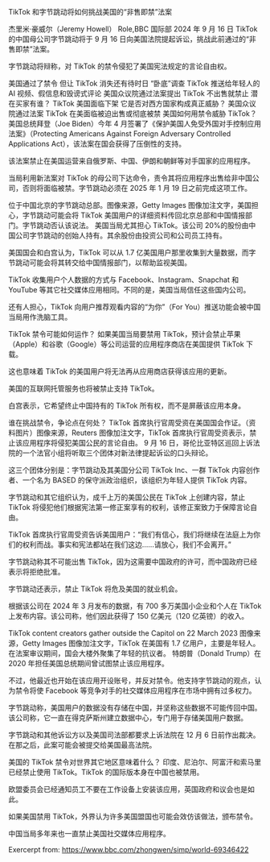TikTok 和字节跳动将如何挑战美国的“非售即禁”法案

杰里米·豪威尔（Jeremy Howell）
Role,BBC 国际部
2024 年 9 月 16 日
TikTok 的中国母公司字节跳动将于 9 月 16 日向美国法院提起诉讼，挑战此前通过的“非售即禁”法案。

字节跳动将辩称，对 TikTok 的禁令侵犯了美国宪法规定的言论自由权。

美国通过了禁令 但让 TikTok 消失还有待时日
“卧底”调查 TikTok 推送给年轻人的 AI 视频、假信息和毁谤式评论
美国众议院通过法案提出 TikTok 不出售就禁止 潜在买家有谁？
TikTok 美国面临下架 它是否对西方国家构成真正威胁？
美国众议院通过法案 TikTok 在美面临被迫出售或彻底被禁
美国如何用禁令威胁 TikTok？
美国总统拜登（Joe Biden）今年 4 月签署了《保护美国人免受外国对手控制应用法案》（Protecting Americans Against Foreign Adversary Controlled Applications Act），该法案在国会获得了压倒性的支持。

该法案禁止在美国运营来自俄罗斯、中国、伊朗和朝鲜等对手国家的应用程序。

当局利用新法案对 TikTok 的母公司下达命令，责令其将应用程序出售给非中国公司，否则将面临被禁。字节跳动必须在 2025 年 1 月 19 日之前完成这项工作。

位于中国北京的字节跳动总部。图像来源，Getty Images
图像加注文字，美国担心，字节跳动可能会将 TikTok 美国用户的详细资料传回北京总部和中国情报部门。字节跳动否认该说法。
美国当局尤其担心 TikTok。该公司 20%的股份由中国公司字节跳动的创始人持有。其余股份由投资公司和公司员工持有。

美国国会和白宫认为，TikTok 可以从 1.7 亿美国用户那里收集到大量数据，而字节跳动可能会将其转交给中国情报部门，以帮助监视美国。

TikTok 收集用户个人数据的方式与 Facebook、Instagram、Snapchat 和 YouTube 等其它社交媒体应用相同。不同的是，美国当局信任这些国内公司。

还有人担心，TikTok 向用户推荐观看内容的“为你”（For You）推送功能会被中国当局用作洗脑工具。

TikTok 禁令可能如何运作？
如果美国当局要禁用 TikTok，预计会禁止苹果（Apple）和谷歌（Google）等公司运营的应用程序商店在美国提供 TikTok 下载。

这也意味着 TikTok 的美国用户将无法再从应用商店获得该应用的更新。

美国的互联网托管服务也将被禁止支持 TikTok。

白宫表示，它希望终止中国持有的 TikTok 所有权，而不是屏蔽该应用本身。

谁在挑战禁令，争论点在何处？
TikTok 首席执行官周受资在美国国会作证。（资料图片）图像来源，Reuters
图像加注文字，TikTok 首席执行官周受资表示，禁止该应用程序将侵犯美国公民的言论自由。
9 月 16 日，哥伦比亚特区巡回上诉法院的一个法官小组将听取三个团体对新法律提起诉讼的口头辩论。

这三个团体分别是：字节跳动及其美国分公司 TikTok Inc、一群 TikTok 内容创作者、一个名为 BASED 的保守派政治组织，该组织为年轻人提供 TikTok 内容。

字节跳动和其它组织认为，成千上万的美国公民在 TikTok 上创建内容，禁止 TikTok 将侵犯他们根据宪法第一修正案享有的权利，该修正案致力于保障言论自由。

TikTok 首席执行官周受资告诉美国用户：“我们有信心，我们将继续在法庭上为你们的权利而战。事实和宪法都站在我们这边……请放心，我们不会离开。”

字节跳动称其不可能出售 TikTok，因为这需要中国政府的许可，而中国政府已经表示将拒绝批准。

字节跳动还表示，禁止 TikTok 将危及美国的就业机会。

根据该公司在 2024 年 3 月发布的数据，有 700 多万美国小企业和个人在 TikTok 上发布内容。该公司称，他们因此获得了 150 亿美元（120 亿英镑）的收入。

TikTok content creators gather outside the Capitol on 22 March 2023 图像来源，Getty Images
图像加注文字，TikTok 在美国有 1.7 亿用户，主要是年轻人。在法案审议期间，国会大楼外聚集了年轻的抗议者。
特朗普（Donald Trump）在 2020 年担任美国总统期间曾试图禁止该应用程序。

不过，他最近也开始在该应用开设账号，并反对禁令。他支持字节跳动的观点，认为禁令将使 Facebook 等竞争对手的社交媒体应用程序在市场中拥有过多权力。

字节跳动称，美国用户的数据没有存储在中国，并坚称这些数据不可能传回中国。该公司称，它一直在得克萨斯州建立数据中心，专门用于存储美国用户数据。

字节跳动和其他诉讼方以及美国司法部都要求上诉法院在 12 月 6 日前作出裁决。在那之后，此案可能会被提交给美国最高法院。

美国的 TikTok 禁令对世界其它地区意味着什么？
印度、尼泊尔、阿富汗和索马里已经禁止使用 TikTok。TikTok 的国际版本身在中国也被禁用。

欧盟委员会已经通知员工不要在工作设备上安装该应用，英国政府和议会也是如此。

如果美国禁用 TikTok，外界认为许多美国盟国也可能会效仿该做法，颁布禁令。

中国当局多年来也一直禁止美国社交媒体应用程序。

Exercerpt from: https://www.bbc.com/zhongwen/simp/world-69346422
